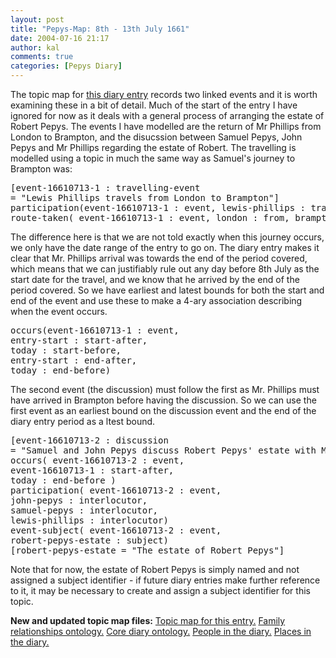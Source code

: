 ```yaml
---
layout: post
title: "Pepys-Map: 8th - 13th July 1661"
date: 2004-07-16 21:17
author: kal
comments: true
categories: [Pepys Diary]
---
```

The topic map for <a href="http://www.pepysdiary.com/archive/1661/07/13/index.php">this diary entry</a> records two linked events and it is worth examining these in a bit of detail. Much of the start of the entry I have ignored for now as it deals with a general process of arranging the estate of Robert Pepys. The events I have modelled are the return of Mr Phillips from London to Brampton, and the disucssion between Samuel Pepys, John Pepys and Mr Phillips regarding the estate of Robert.
The travelling is modelled using a topic in much the same way as Samuel's journey to Brampton was:
<pre>
[event-16610713-1 : travelling-event
= "Lewis Phillips travels from London to Brampton"]
participation(event-16610713-1 : event, lewis-phillips : traveller)
route-taken( event-16610713-1 : event, london : from, brampton : to)
</pre>
The difference here is that we are not told exactly when this journey occurs, we only have the date range of the entry to go on. The diary entry makes it clear that Mr. Phillips arrival was towards the end of the period covered, which means that we can justifiably rule out any day before 8th July as the start date for the travel, and we know that he arrived by the end of the period covered. So we have earliest and latest bounds for both the start and end of the event and use these to make a 4-ary association describing when the event occurs.
<pre>
occurs(event-16610713-1 : event,
entry-start : start-after,
today : start-before,
entry-start : end-after,
today : end-before)
</pre>
The second event (the discussion) must follow the first as Mr. Phillips must have arrived in Brampton before having the discussion. So we can use the first event as an earliest bound on the discussion event and the end of the diary entry period as a ltest bound.
<pre>
[event-16610713-2 : discussion
= "Samuel and John Pepys discuss Robert Pepys' estate with Mr. Phillips"]
occurs( event-16610713-2 : event,
event-16610713-1 : start-after,
today : end-before )
participation( event-16610713-2 : event,
john-pepys : interlocutor,
samuel-pepys : interlocutor,
lewis-phillips : interlocutor)
event-subject( event-16610713-2 : event,
robert-pepys-estate : subject)
[robert-pepys-estate = "The estate of Robert Pepys"]
</pre>
Note that for now, the estate of Robert Pepys is simply named and not assigned a subject identifier - if future diary entries make further reference to it, it may be necessary to create and assign a subject identifier for this topic.

<!--more-->
<b>New and updated topic map files:</b>
<a href="http://www.techquila.com/blog/archives/16610713.ltm">Topic map for this entry.</a>
<a href="http://www.techquila.com/blog/archives/family-relationships-ontology.ltm">Family relationships ontology.</a>
<a href="http://www.techquila.com/blog/archives/pepys-diary-ontology.ltm">Core diary ontology.</a>
<a href="http://www.techquila.com/blog/archives/pepys-diary-people.ltm">People in the diary.</a>
<a href="http://www.techquila.com/blog/archives/pepys-diary-places.ltm">Places in the diary.</a>

